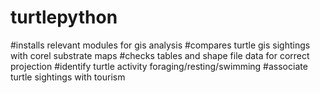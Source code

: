 # turtlepython
#installs relevant modules for gis analysis
#compares turtle gis sightings with corel substrate maps
#checks tables and shape file data for correct projection
#identify turtle activity foraging/resting/swimming
#associate turtle sightings with tourism
